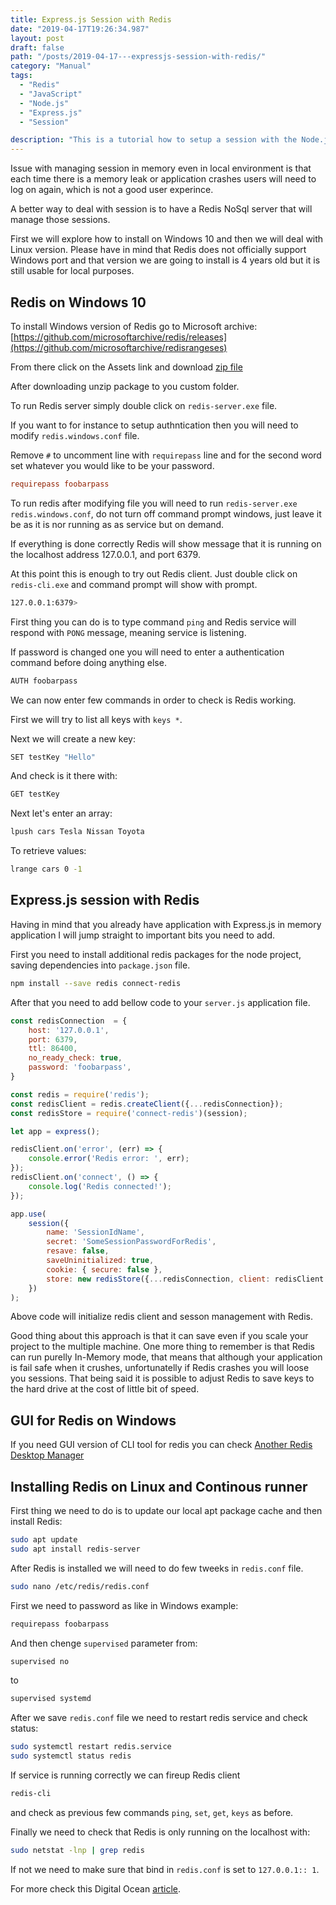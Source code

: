 ```yaml
---
title: Express.js Session with Redis
date: "2019-04-17T19:26:34.987"
layout: post
draft: false
path: "/posts/2019-04-17---expressjs-session-with-redis/"
category: "Manual"
tags:
  - "Redis"
  - "JavaScript"
  - "Node.js"
  - "Express.js"
  - "Session"

description: "This is a tutorial how to setup a session with the Node.js/Express.js and Redis."
---
```


Issue with managing session in memory even in local environment is that each time there is a memory leak or application crashes users will need to log on again, which is not a good user experince.

A better way to deal with session is to have a Redis NoSql server that will manage those sessions.

First we will explore how to install on Windows 10 and then we will deal with Linux version. Please have in mind that Redis does not officially support Windows port and that version we are going to install is 4 years old but it is still usable for local purposes.

## Redis on Windows 10

To install Windows version of Redis go to Microsoft archive: [https://github.com/microsoftarchive/redis/releases](https://github.com/microsoftarchive/redisrangeses)

From there click on the Assets link and download [zip file](https://github.com/microsoftarchive/redis/releases/download/win-3.2.100/Redis-x64-3.2.100.zip)

After downloading unzip package to you custom folder.

To run Redis server simply double click on `redis-server.exe` file.

If you want to for instance to setup authntication then you will need to modify `redis.windows.conf` file. 

Remove `#` to uncomment line with `requirepass` line and for the second word set whatever you would like to be your password. 

```conf
requirepass foobarpass
```

To run redis after modifying file you will need to run `redis-server.exe redis.windows.conf`, do not turn off command prompt windows, just leave it be as it is nor running as as service but on demand.

If everything is done correctly Redis will show message that it is running on the localhost address 127.0.0.1, and port 6379.

At this point this is enough to try out Redis client. Just double click on `redis-cli.exe` and command prompt will show with prompt.
```bash
127.0.0.1:6379>
```

First thing you can do is to type command `ping` and Redis service will respond with `PONG` message, meaning service is listening.  

If password is changed one you will need to enter a authentication command before doing anything else.
```bash
AUTH foobarpass
```

We can now enter few commands in order to check is Redis working.

First we will try to list all keys with `keys *`.

Next we will create a new key: 
```bash
SET testKey "Hello"
```
And check is it there with:
```bash
GET testKey
```

Next let's enter an array:
```bash
lpush cars Tesla Nissan Toyota
```

To retrieve values:
```bash
lrange cars 0 -1
```

## Express.js session with Redis
Having in mind that you already have application with Express.js in memory application I will jump straight to important bits you need to add.

First you need to install additional redis packages for the node project, saving dependencies into `package.json` file.

```bash
npm install --save redis connect-redis
```

After that you need to add bellow code to your `server.js` application file.

```javascript
const redisConnection  = {
    host: '127.0.0.1',
    port: 6379,
    ttl: 86400,
    no_ready_check: true,
    password: 'foobarpass', 
}

const redis = require('redis');
const redisClient = redis.createClient({...redisConnection});
const redisStore = require('connect-redis')(session);

let app = express();

redisClient.on('error', (err) => {
    console.error('Redis error: ', err);
});
redisClient.on('connect', () => {
    console.log('Redis connected!');
});

app.use(
    session({
        name: 'SessionIdName',
        secret: 'SomeSessionPasswordForRedis',
        resave: false,
        saveUninitialized: true,
        cookie: { secure: false },
        store: new redisStore({...redisConnection, client: redisClient }),
    })
);
```

Above code will initialize redis client and sesson management with Redis. 

Good thing about this approach is that it can save even if you scale your project to the multiple machine. One more thing to remember is that Redis can run purelly In-Memory mode, that means that although your application is fail safe when it crushes, unfortunatelly if Redis crashes you will loose you sessions. That being said it is possible to adjust Redis to save keys to the hard drive at the cost of little bit of speed.


## GUI for Redis on Windows
If you need GUI version of CLI tool for redis you can check [Another Redis Desktop Manager](https://github.com/qishibo/AnotherRedisDesktopManager)


## Installing Redis on Linux and Continous runner

First thing we need to do is to update our local apt package cache and then install Redis:

```bash
sudo apt update
sudo apt install redis-server
```

After Redis is installed we will need to do few tweeks in `redis.conf` file.

```bash
sudo nano /etc/redis/redis.conf
```

First we need to password as like in Windows example:
```bash
requirepass foobarpass
```

And then chenge `supervised` parameter from:
```bash
supervised no 
```
to 
```bash
supervised systemd
```

After we save `redis.conf` file we need to restart redis service and check status:
```bash
sudo systemctl restart redis.service
sudo systemctl status redis
```

If service is running correctly we can fireup Redis client 

```bash
redis-cli
```
and check as previous few commands `ping`, `set`, `get`, `keys` as before.


Finally we need to check that Redis is only running on the localhost with:
```bash
sudo netstat -lnp | grep redis
```

If not we need to make sure that bind in `redis.conf` is set to `127.0.0.1:: 1`. 

For more check this Digital Ocean [article](https://www.digitalocean.com/community/tutorials/how-to-install-and-secure-redis-on-ubuntu-18-04). 


